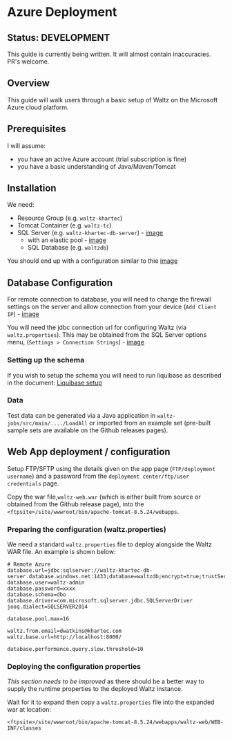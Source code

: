# Azure Deployment


<!-- toc -->

<!-- tocstop -->

## Status: DEVELOPMENT

This guide is currently being written.  It will almost contain inaccuracies.  PR's welcome.


## Overview

This guide will walk users through a basic setup of Waltz on the Microsoft Azure 
cloud platform.


## Prerequisites

I will assume:

- you have an active Azure account (trial subscription is fine)
- you have a basic understanding of Java/Maven/Tomcat


## Installation

We need:
- Resource Group (e.g. `waltz-khartec`) 
- Tomcat Container (e.g. `waltz-tc`)
- SQL Server (e.g. `waltz-khartec-db-server`) - [image](images/2_azure_add_database_resource.png)
    - with an elastic pool - [image](images/3_azure_add_database_elastic_pool.png)
    - SQL Database (e.g. `waltzdb`)

You should end up with a configuration similar to thie [image](images/4_azure_view_group.png)

## Database Configuration
     
For remote connection to database, you will need to change the firewall settings on 
the server and allow connection from your device (`Add Client IP`) - [image](images/5_add_hole_in_sql_firewall_for_laptop.png)  
 
You will need the jdbc connection url for configuring Waltz (via `waltz.properties`). 
This may be obtained from the SQL Server options menu, (`Settings > Connection Strings`) - [image](images/6_get_jdbc_url.png)


### Setting up the schema

If you wish to setup the schema you will need to run liquibase as described in the 
document: [Liquibase setup](https://github.com/khartec/waltz/blob/master/waltz-data/src/main/ddl/liquibase/README.md)

### Data

Test data can be generated via a Java application in `waltz-jobs/src/main/..../LoadAll` or 
imported from an example set (pre-built sample sets are available on the Github releases pages).


## Web App deployment / configuration
 
Setup FTP/SFTP using the details given on the app page (`FTP/deployment username`)
and a password from the `deployment center/ftp/user credentials` page.

Copy the war file,`waltz-web.war` (which is either built from source or obtained from the Github 
release page), into the `<ftpsite>/site/wwwroot/bin/apache-tomcat-8.5.24/webapps`.

### Preparing the configuration (waltz.properties)

We need a standard `waltz.properties` file to deploy alongside the Waltz WAR file. An example
is shown below:


```
# Remote Azure
database.url=jdbc:sqlserver://waltz-khartec-db-server.database.windows.net:1433;database=waltzdb;encrypt=true;trustServerCertificate=false;hostNameInCertificate=*.database.windows.net;loginTimeout=30;
database.user=waltz-admin
database.password=xxxx
database.schema=dbo
database.driver=com.microsoft.sqlserver.jdbc.SQLServerDriver
jooq.dialect=SQLSERVER2014

database.pool.max=16

waltz.from.email=dwatkins@khartec.com
waltz.base.url=http://localhost:8000/

database.performance.query.slow.threshold=10
```

### Deploying the configuration properties
    
*This section needs to be improved* as there should be a better way to supply the 
runtime properties to the deployed Waltz instance. 

Wait for it to expand then copy a `waltz.properties` file into 
the expanded war at location:
    
    <ftpsite>/site/wwwroot/bin/apache-tomcat-8.5.24/webapps/waltz-web/WEB-INF/classes
